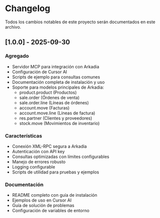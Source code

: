 # Changelog

Todos los cambios notables de este proyecto serán documentados en este archivo.

## [1.0.0] - 2025-09-30

### Agregado
- Servidor MCP para integración con Arkadia
- Configuración de Cursor AI
- Scripts de ejemplo para consultas comunes
- Documentación completa de instalación y uso
- Soporte para modelos principales de Arkadia:
  - product.product (Productos)
  - sale.order (Órdenes de venta)
  - sale.order.line (Líneas de órdenes)
  - account.move (Facturas)
  - account.move.line (Líneas de factura)
  - res.partner (Clientes y proveedores)
  - stock.move (Movimientos de inventario)

### Características
- Conexión XML-RPC segura a Arkadia
- Autenticación con API key
- Consultas optimizadas con límites configurables
- Manejo de errores robusto
- Logging configurable
- Scripts de utilidad para pruebas y ejemplos

### Documentación
- README completo con guía de instalación
- Ejemplos de uso en Cursor AI
- Guía de solución de problemas
- Configuración de variables de entorno
